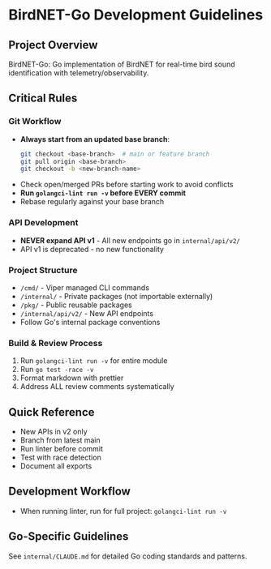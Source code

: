 # BirdNET-Go Development Guidelines

## Project Overview
BirdNET-Go: Go implementation of BirdNET for real-time bird sound identification with telemetry/observability.

## Critical Rules

### Git Workflow
- **Always start from an updated base branch**:
  ```bash
  git checkout <base-branch>  # main or feature branch
  git pull origin <base-branch>
  git checkout -b <new-branch-name>
  ```
- Check open/merged PRs before starting work to avoid conflicts
- **Run `golangci-lint run -v` before EVERY commit**
- Rebase regularly against your base branch

### API Development
- **NEVER expand API v1** - All new endpoints go in `internal/api/v2/`
- API v1 is deprecated - no new functionality

### Project Structure
- `/cmd/` - Viper managed CLI commands
- `/internal/` - Private packages (not importable externally)
- `/pkg/` - Public reusable packages
- `/internal/api/v2/` - New API endpoints
- Follow Go's internal package conventions

### Build & Review Process
1. Run `golangci-lint run -v` for entire module
2. Run `go test -race -v`
3. Format markdown with prettier
4. Address ALL review comments systematically

## Quick Reference
- New APIs in v2 only
- Branch from latest main
- Run linter before commit
- Test with race detection
- Document all exports

## Development Workflow
- When running linter, run for full project: `golangci-lint run -v`

## Go-Specific Guidelines
See `internal/CLAUDE.md` for detailed Go coding standards and patterns.